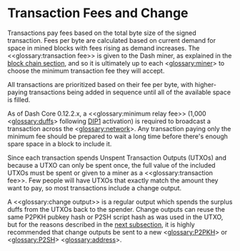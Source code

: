 # Transaction Fees and Change

Transactions pay fees based on the total byte size of the signed transaction. Fees per byte are calculated based on current demand for space in mined blocks with fees rising as demand increases.  The <<glossary:transaction fee>> is given to the Dash miner, as explained in the [block chain section](../guide/block-chain.md), and so it is ultimately up to each <<glossary:miner>> to choose the minimum transaction fee they will accept.

All transactions are prioritized based on their fee per byte, with higher-paying transactions being added in sequence until all of the available space is filled.

As of Dash Core 0.12.2.x, a <<glossary:minimum relay fee>> (1,000 <<glossary:duffs>> following [DIP1](https://github.com/dashpay/dips/blob/master/dip-0001.md) activation) is required to broadcast a transaction across the <<glossary:network>>. Any transaction paying only the minimum fee should be prepared to wait a long time before there's enough spare space in a block to include it.

Since each transaction spends Unspent Transaction Outputs (UTXOs) and because a UTXO can only be spent once, the full value of the included UTXOs must be spent or given to a miner as a <<glossary:transaction fee>>.  Few people will have UTXOs that exactly match the amount they want to pay, so most transactions include a change output.

A <<glossary:change output>> is a regular output which spends the surplus duffs from the UTXOs back to the spender. Change outputs can reuse the same P2PKH pubkey hash or P2SH script hash as was used in the UTXO, but for the reasons described in the [next subsection](../guide/transactions-avoiding-key-reuse.md), it is highly recommended that change outputs be sent to a new <<glossary:P2PKH>> or <<glossary:P2SH>> <<glossary:address>>.